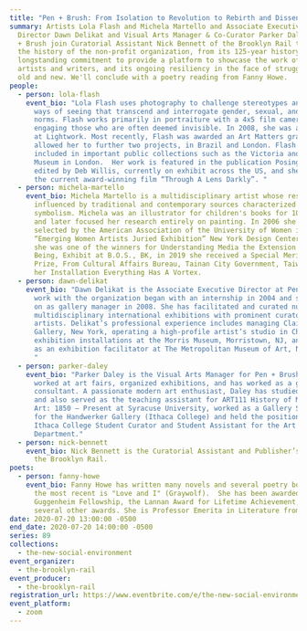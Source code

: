 ```yaml
---
title: "Pen + Brush: From Isolation to Revolution to Rebirth and Dissent "
summary: Artists Lola Flash and Michela Martello and Associate Executive
  Director Dawn Delikat and Visual Arts Manager & Co-Curator Parker Daley of Pen
  + Brush join Curatorial Assistant Nick Bennett of the Brooklyn Rail to discuss
  the history of the non-profit organization, from its 125-year history, its
  longstanding commitment to provide a platform to showcase the work of female
  artists and writers, and its ongoing resiliency in the face of struggles both
  old and new. We'll conclude with a poetry reading from Fanny Howe.
people:
  - person: lola-flash
    event_bio: "Lola Flash uses photography to challenge stereotypes and offer new
      ways of seeing that transcend and interrogate gender, sexual, and racial
      norms. Flash works primarily in portraiture with a 4x5 film camera,
      engaging those who are often deemed invisible. In 2008, she was a resident
      at Lightwork. Most recently, Flash was awarded an Art Matters grant, which
      allowed her to further two projects, in Brazil and London. Flash has work
      included in important public collections such as the Victoria and Albert
      Museum in London.  Her work is featured in the publication Posing Beauty,
      edited by Deb Willis, currently on exhibit across the US, and she is in
      the current award-winning film “Through A Lens Darkly”. "
  - person: michela-martello
    event_bio: Michela Martello is a multidisciplinary artist whose research is
      influenced by traditional and contemporary sources characterized by
      symbolism. Michela was an illustrator for children's books for 10 years
      and later focused her research entirely on painting. In 2006 she was
      selected by the American Association of the University of Women in the
      “Emerging Women Artists Juried Exhibition” New York Design Center, in 2014
      she was one of the winners for Understanding Media the Extension of Human
      Being, Exhibit at B.O.S., BK, in 2019 she received a Special Merit Honor
      Prize, From Cultural Affairs Bureau, Tainan City Government, Taiwan, for
      her Installation Everything Has A Vortex.
  - person: dawn-delikat
    event_bio: "Dawn Delikat is the Associate Executive Director at Pen + Brush. Her
      work with the organization began with an internship in 2004 and she came
      on as gallery manager in 2008. She has facilitated and curated numerous
      multidisciplinary international exhibitions with prominent curators and
      artists. Delikat’s professional experience includes managing Claire Oliver
      Gallery, New York, operating a high-profile artist’s studio in Chelsea,
      exhibition installations at the Morris Museum, Morristown, NJ, and working
      as an exhibition facilitator at The Metropolitan Museum of Art, New York.
      "
  - person: parker-daley
    event_bio: "Parker Daley is the Visual Arts Manager for Pen + Brush. She has
      worked at art fairs, organized exhibitions, and has worked as a gallery
      consultant. A passionate modern art enthusiast, Daley has studied abroad
      and also served as the teaching assistant for ART111 History of Modern
      Art: 1850 – Present at Syracuse University, worked as a Gallery Supervisor
      for the Handwerker Gallery (Ithaca College) and held the position of
      Ithaca College Student Curator and Student Assistant for the Art History
      Department."
  - person: nick-bennett
    event_bio: Nick Bennett is the Curatorial Assistant and Publisher’s Assistant at
      the Brooklyn Rail.
poets:
  - person: fanny-howe
    event_bio: Fanny Howe has written many novels and several poetry books, of which
      the most recent is "Love and I" (Graywolf).  She has been awarded a
      Guggenheim Fellowship, the Lannan Award for Lifetime Achievement, and
      several other awards. She is Professor Emerita in Literature from UCSD.
date: 2020-07-20 13:00:00 -0500
end_date: 2020-07-20 14:00:00 -0500
series: 89
collections:
  - the-new-social-environment
event_organizer:
  - the-brooklyn-rail
event_producer:
  - the-brooklyn-rail
registration_url: https://www.eventbrite.com/e/the-new-social-environment-89-pen-brush-tickets-113927245458
event_platform:
  - zoom
---
```


